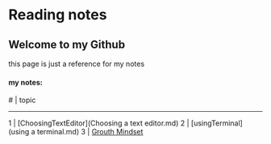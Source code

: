 # Reading notes
## Welcome to my Github 
this page is just a reference for my notes




#### my notes:
\# | topic
--- -------
1 | [ChoosingTextEditor](Choosing a text editor.md)
2 | [usingTerminal](using a terminal.md)
3 | [Grouth Mindset](GrouthMindset.md)

